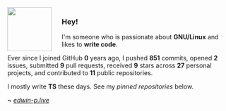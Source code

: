 <img align="left" width="100px" style="padding-right: 20px" src="https://static-00.iconduck.com/assets.00/file-type-angular-icon-1907x2048-tobdkjt1.png">

### Hey!

I'm someone who is passionate about **GNU/Linux** and likes to **write code**.


Ever since I joined GitHub **0** years ago, I pushed **851** commits, opened **2** issues, submitted **9** pull requests, received **9** stars across **27** personal projects, and contributed to **11** public repositories.

I mostly write **TS** these days. See my _pinned repositories_ below.

**~** [_edwin-p.live_](https://edwin-p.live/)
